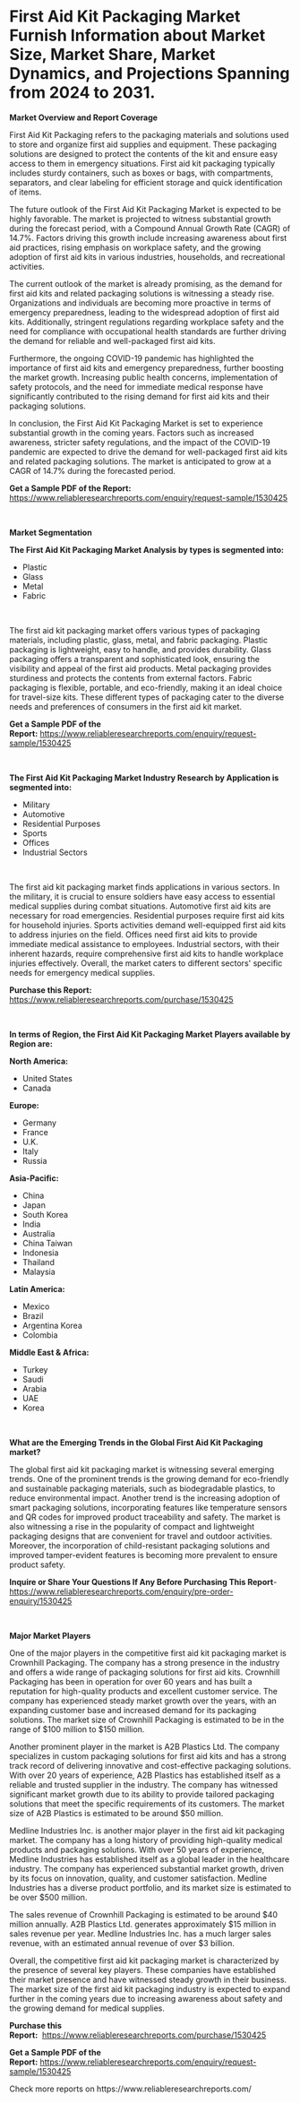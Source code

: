 <p><h1>First Aid Kit Packaging Market Furnish Information about Market Size, Market Share, Market Dynamics, and Projections Spanning from 2024 to 2031.</h1></p><p><strong>Market Overview and Report Coverage</strong></p>
<p><p>First Aid Kit Packaging refers to the packaging materials and solutions used to store and organize first aid supplies and equipment. These packaging solutions are designed to protect the contents of the kit and ensure easy access to them in emergency situations. First aid kit packaging typically includes sturdy containers, such as boxes or bags, with compartments, separators, and clear labeling for efficient storage and quick identification of items.</p><p>The future outlook of the First Aid Kit Packaging Market is expected to be highly favorable. The market is projected to witness substantial growth during the forecast period, with a Compound Annual Growth Rate (CAGR) of 14.7%. Factors driving this growth include increasing awareness about first aid practices, rising emphasis on workplace safety, and the growing adoption of first aid kits in various industries, households, and recreational activities.</p><p>The current outlook of the market is already promising, as the demand for first aid kits and related packaging solutions is witnessing a steady rise. Organizations and individuals are becoming more proactive in terms of emergency preparedness, leading to the widespread adoption of first aid kits. Additionally, stringent regulations regarding workplace safety and the need for compliance with occupational health standards are further driving the demand for reliable and well-packaged first aid kits.</p><p>Furthermore, the ongoing COVID-19 pandemic has highlighted the importance of first aid kits and emergency preparedness, further boosting the market growth. Increasing public health concerns, implementation of safety protocols, and the need for immediate medical response have significantly contributed to the rising demand for first aid kits and their packaging solutions.</p><p>In conclusion, the First Aid Kit Packaging Market is set to experience substantial growth in the coming years. Factors such as increased awareness, stricter safety regulations, and the impact of the COVID-19 pandemic are expected to drive the demand for well-packaged first aid kits and related packaging solutions. The market is anticipated to grow at a CAGR of 14.7% during the forecasted period.</p></p>
<p><strong>Get a Sample PDF of the Report:</strong> <a href="https://www.reliableresearchreports.com/enquiry/request-sample/1530425">https://www.reliableresearchreports.com/enquiry/request-sample/1530425</a></p>
<p>&nbsp;</p>
<p><strong>Market Segmentation</strong></p>
<p><strong>The First Aid Kit Packaging Market Analysis by types is segmented into:</strong></p>
<p><ul><li>Plastic</li><li>Glass</li><li>Metal</li><li>Fabric</li></ul></p>
<p>&nbsp;</p>
<p><p>The first aid kit packaging market offers various types of packaging materials, including plastic, glass, metal, and fabric packaging. Plastic packaging is lightweight, easy to handle, and provides durability. Glass packaging offers a transparent and sophisticated look, ensuring the visibility and appeal of the first aid products. Metal packaging provides sturdiness and protects the contents from external factors. Fabric packaging is flexible, portable, and eco-friendly, making it an ideal choice for travel-size kits. These different types of packaging cater to the diverse needs and preferences of consumers in the first aid kit market.</p></p>
<p><strong>Get a Sample PDF of the Report:</strong>&nbsp;<a href="https://www.reliableresearchreports.com/enquiry/request-sample/1530425">https://www.reliableresearchreports.com/enquiry/request-sample/1530425</a></p>
<p>&nbsp;</p>
<p><strong>The First Aid Kit Packaging Market Industry Research by Application is segmented into:</strong></p>
<p><ul><li>Military</li><li>Automotive</li><li>Residential Purposes</li><li>Sports</li><li>Offices</li><li>Industrial Sectors</li></ul></p>
<p>&nbsp;</p>
<p><p>The first aid kit packaging market finds applications in various sectors. In the military, it is crucial to ensure soldiers have easy access to essential medical supplies during combat situations. Automotive first aid kits are necessary for road emergencies. Residential purposes require first aid kits for household injuries. Sports activities demand well-equipped first aid kits to address injuries on the field. Offices need first aid kits to provide immediate medical assistance to employees. Industrial sectors, with their inherent hazards, require comprehensive first aid kits to handle workplace injuries effectively. Overall, the market caters to different sectors' specific needs for emergency medical supplies.</p></p>
<p><strong>Purchase this Report:</strong>&nbsp; <a href="https://www.reliableresearchreports.com/purchase/1530425">https://www.reliableresearchreports.com/purchase/1530425</a></p>
<p>&nbsp;</p>
<p><strong>In terms of Region, the First Aid Kit Packaging Market Players available by Region are:</strong></p>
<p>
    <p> <strong> North America: </strong>
        <ul>
            <li>United States</li>
            <li>Canada</li>
        </ul>
        </p> 
    <p> <strong> Europe: </strong>
        <ul>
            <li>Germany</li>
            <li>France</li>
            <li>U.K.</li>
            <li>Italy</li>
            <li>Russia</li>
        </ul>
        </p> 
    <p> <strong> Asia-Pacific: </strong>
        <ul>
            <li>China</li>
            <li>Japan</li>
            <li>South Korea</li>
            <li>India</li>
            <li>Australia</li>
            <li>China Taiwan</li>
            <li>Indonesia</li>
            <li>Thailand</li>
            <li>Malaysia</li>
        </ul>
        </p> 
    <p> <strong> Latin America: </strong>
        <ul>
            <li>Mexico</li>
            <li>Brazil</li>
            <li>Argentina Korea</li>
            <li>Colombia</li>
        </ul>
        </p> 
    <p> <strong> Middle East & Africa: </strong>
        <ul>
            <li>Turkey</li>
            <li>Saudi</li>
            <li>Arabia</li>
            <li>UAE</li>
            <li>Korea</li>
        </ul>
    </p>
    </p>
<p>&nbsp;</p>
<p><strong>What are the Emerging Trends in the Global First Aid Kit Packaging market?</strong></p>
<p><p>The global first aid kit packaging market is witnessing several emerging trends. One of the prominent trends is the growing demand for eco-friendly and sustainable packaging materials, such as biodegradable plastics, to reduce environmental impact. Another trend is the increasing adoption of smart packaging solutions, incorporating features like temperature sensors and QR codes for improved product traceability and safety. The market is also witnessing a rise in the popularity of compact and lightweight packaging designs that are convenient for travel and outdoor activities. Moreover, the incorporation of child-resistant packaging solutions and improved tamper-evident features is becoming more prevalent to ensure product safety.</p></p>
<p><strong>Inquire or Share Your Questions If Any Before Purchasing This Report</strong>- <a href="https://www.reliableresearchreports.com/enquiry/pre-order-enquiry/1530425">https://www.reliableresearchreports.com/enquiry/pre-order-enquiry/1530425</a></p>
<p>&nbsp;</p>
<p><strong>Major Market Players</strong></p>
<p><p>One of the major players in the competitive first aid kit packaging market is Crownhill Packaging. The company has a strong presence in the industry and offers a wide range of packaging solutions for first aid kits. Crownhill Packaging has been in operation for over 60 years and has built a reputation for high-quality products and excellent customer service. The company has experienced steady market growth over the years, with an expanding customer base and increased demand for its packaging solutions. The market size of Crownhill Packaging is estimated to be in the range of $100 million to $150 million.</p><p>Another prominent player in the market is A2B Plastics Ltd. The company specializes in custom packaging solutions for first aid kits and has a strong track record of delivering innovative and cost-effective packaging solutions. With over 20 years of experience, A2B Plastics has established itself as a reliable and trusted supplier in the industry. The company has witnessed significant market growth due to its ability to provide tailored packaging solutions that meet the specific requirements of its customers. The market size of A2B Plastics is estimated to be around $50 million.</p><p>Medline Industries Inc. is another major player in the first aid kit packaging market. The company has a long history of providing high-quality medical products and packaging solutions. With over 50 years of experience, Medline Industries has established itself as a global leader in the healthcare industry. The company has experienced substantial market growth, driven by its focus on innovation, quality, and customer satisfaction. Medline Industries has a diverse product portfolio, and its market size is estimated to be over $500 million.</p><p>The sales revenue of Crownhill Packaging is estimated to be around $40 million annually. A2B Plastics Ltd. generates approximately $15 million in sales revenue per year. Medline Industries Inc. has a much larger sales revenue, with an estimated annual revenue of over $3 billion.</p><p>Overall, the competitive first aid kit packaging market is characterized by the presence of several key players. These companies have established their market presence and have witnessed steady growth in their business. The market size of the first aid kit packaging industry is expected to expand further in the coming years due to increasing awareness about safety and the growing demand for medical supplies.</p></p>
<p><strong>Purchase this Report:</strong>&nbsp;&nbsp;<a href="https://www.reliableresearchreports.com/purchase/1530425">https://www.reliableresearchreports.com/purchase/1530425</a></p>
<p></p>
<p><strong>Get a Sample PDF of the Report:</strong>&nbsp;<a href="https://www.reliableresearchreports.com/enquiry/request-sample/1530425">https://www.reliableresearchreports.com/enquiry/request-sample/1530425</a></p>
<p>Check more reports on https://www.reliableresearchreports.com/</p>